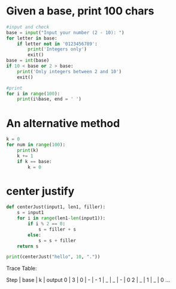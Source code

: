 # Given a base, print 100 chars
```.py
#input and check
base = input("Input your number (2 - 10): ")
for letter in base:
    if letter not in '0123456789':
        print('Integers only')
        exit()
base = int(base)
if 10 < base or 2 > base:
    print('Only integers between 2 and 10')
    exit()

#print
for i in range(100):
    print(i%base, end = ' ')
```

# An alternative method
```.py
k = 0
for num in range(100):
    print(k)
    k += 1
    if k == base:
        k = 0
```

# center justify
```.py
def centerJust(input1, len1, filler):
    s = input1
    for i in range(len1-len(input1)):
        if i % 2 == 0:
            s = filler + s
        else:
            s = s + filler
    return s

print(centerJust("hello", 10, "."))
```
Trace Table:

Step | base | k | output
0 | 3 | 0 | - | - 
1 | _ | _ | - | 0
2 | _ | 1 | _ | 0
...

